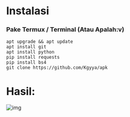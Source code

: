 # Instalasi
### Pake Termux / Terminal (Atau Apalah:v)
```
apt upgrade && apt update
apt install git
apt install python
pip install requests
pip install bs4
git clone https://github.com/Kgyya/apk
```

# Hasil:
![img](https://github.com/Kgyya/blob/main/)
